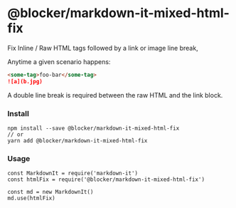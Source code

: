 # @blocker/markdown-it-mixed-html-fix

Fix Inline / Raw HTML tags followed by a link or image line break,

Anytime a given scenario happens:

```markdown
<some-tag>foo-bar</some-tag>
![a](b.jpg)
```

A double line break is required between the raw HTML and the link block.


### Install

```
npm install --save @blocker/markdown-it-mixed-html-fix
// or
yarn add @blocker/markdown-it-mixed-html-fix
```


### Usage

```
const MarkdownIt = require('markdown-it')
const htmlFix = require('@blocker/markdown-it-mixed-html-fix')

const md = new MarkdownIt()
md.use(htmlFix)
```
